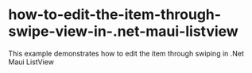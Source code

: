 # how-to-edit-the-item-through-swipe-view-in-.net-maui-listview
This example demonstrates how to edit the item through swiping in .Net Maui ListView

